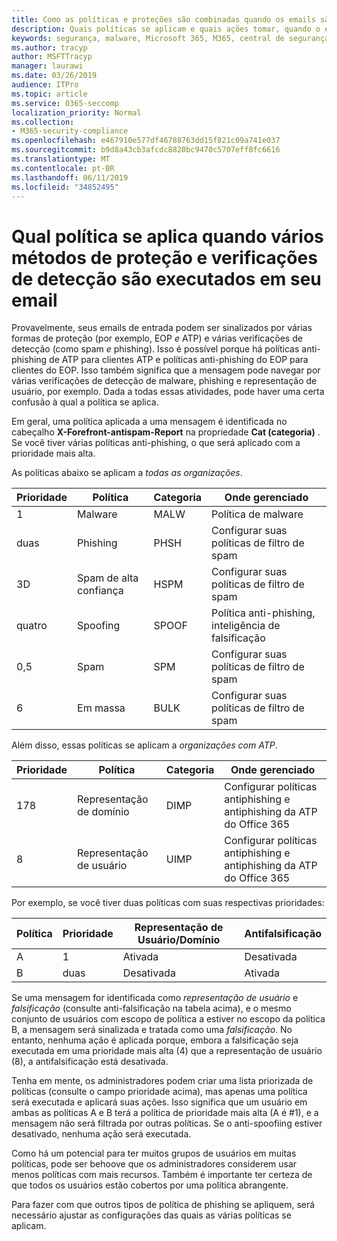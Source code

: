 ```yaml
---
title: Como as políticas e proteções são combinadas quando os emails são sinalizados em vermelho
description: Quais políticas se aplicam e quais ações tomar, quando o email está marcado como malware, spam, spam de alta confiança, phishing e massa por EOP e/ou ATP.
keywords: segurança, malware, Microsoft 365, M365, central de segurança, ATP, Microsoft defender ATP, Office 365 ATP, Azure ATP
ms.author: tracyp
author: MSFTTracyp
manager: laurawi
ms.date: 03/26/2019
audience: ITPro
ms.topic: article
ms.service: O365-seccomp
localization_priority: Normal
ms.collection:
- M365-security-compliance
ms.openlocfilehash: e467910e577df46788763dd15f821c09a741e037
ms.sourcegitcommit: b9d8a43cb3afcdc8820bc9470c5707eff8fc6616
ms.translationtype: MT
ms.contentlocale: pt-BR
ms.lasthandoff: 06/11/2019
ms.locfileid: "34852495"
---
```

# <a name="what-policy-applies-when-multiple-protection-methods-and-detection-scans-run-on-your-email"></a>Qual política se aplica quando vários métodos de proteção e verificações de detecção são executados em seu email

Provavelmente, seus emails de entrada podem ser sinalizados por várias formas de proteção (por exemplo, EOP *e* ATP) e várias verificações de detecção (como spam *e* phishing). Isso é possível porque há políticas anti-phishing de ATP para clientes ATP e políticas anti-phishing do EOP para clientes do EOP. Isso também significa que a mensagem pode navegar por várias verificações de detecção de malware, phishing e representação de usuário, por exemplo. Dada a todas essas atividades, pode haver uma certa confusão à qual a política se aplica.

Em geral, uma política aplicada a uma mensagem é identificada no cabeçalho **X-Forefront-antispam-Report** na propriedade **Cat (categoria)** . Se você tiver várias políticas anti-phishing, o que será aplicado com a prioridade mais alta.

As políticas abaixo se aplicam a _todas as organizações_.

|Prioridade |Política  |Categoria  |Onde gerenciado |
|---------|---------|---------|---------|
|1     | Malware      | MALW      | Política de malware   |
|duas     | Phishing     | PHSH     | Configurar suas políticas de filtro de spam     |
|3D     | Spam de alta confiança      | HSPM        | Configurar suas políticas de filtro de spam        |
|quatro     | Spoofing        | SPOOF        | Política anti-phishing, inteligência de falsificação        |
|0,5     | Spam         | SPM         | Configurar suas políticas de filtro de spam         |
|6     | Em massa         | BULK        | Configurar suas políticas de filtro de spam         |

Além disso, essas políticas se aplicam a _organizações com ATP_.

|Prioridade |Política  |Categoria  |Onde gerenciado |
|---------|---------|---------|---------|
|178     | Representação de domínio         | DIMP         |  Configurar políticas antiphishing e antiphishing da ATP do Office 365        |
|8      | Representação de usuário        | UIMP         |  Configurar políticas antiphishing e antiphishing da ATP do Office 365         |

Por exemplo, se você tiver duas políticas com suas respectivas prioridades:

|Política  |Prioridade  |Representação de Usuário/Domínio  |Antifalsificação  |
|---------|---------|---------|---------|
|A     | 1        | Ativada        |Desativada         |
|B     | duas        | Desativada        | Ativada        |

Se uma mensagem for identificada como _representação de usuário_ e _falsificação_ (consulte anti-falsificação na tabela acima), e o mesmo conjunto de usuários com escopo de política a estiver no escopo da política B, a mensagem será sinalizada e tratada como uma _falsificação_. No entanto, nenhuma ação é aplicada porque, embora a falsificação seja executada em uma prioridade mais alta (4) que a representação de usuário (8), a antifalsificação está desativada.

Tenha em mente, os administradores podem criar uma lista priorizada de políticas (consulte o campo prioridade acima), mas apenas uma política será executada e aplicará suas ações. Isso significa que um usuário em ambas as políticas A e B terá a política de prioridade mais alta (A é #1), e a mensagem não será filtrada por outras políticas. Se o anti-spoofiing estiver desativado, nenhuma ação será executada.

Como há um potencial para ter muitos grupos de usuários em muitas políticas, pode ser behoove que os administradores considerem usar menos políticas com mais recursos. Também é importante ter certeza de que todos os usuários estão cobertos por uma política abrangente.

Para fazer com que outros tipos de política de phishing se apliquem, será necessário ajustar as configurações das quais as várias políticas se aplicam.



